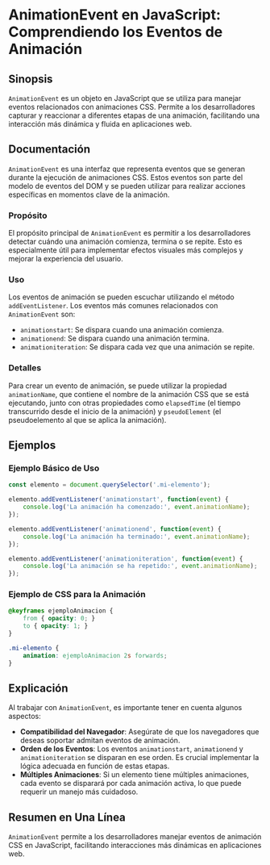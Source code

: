<!--
Meta Description: # AnimationEvent en JavaScript: Comprendiendo los Eventos de Animación ## Sinopsis `AnimationEvent` es un objeto en JavaScript que se utiliza para man...
Meta Keywords: animación, eventos, que, los, una
-->

# AnimationEvent en JavaScript: Comprendiendo los Eventos de Animación

## Sinopsis
`AnimationEvent` es un objeto en JavaScript que se utiliza para manejar eventos relacionados con animaciones CSS. Permite a los desarrolladores capturar y reaccionar a diferentes etapas de una animación, facilitando una interacción más dinámica y fluida en aplicaciones web.

## Documentación
`AnimationEvent` es una interfaz que representa eventos que se generan durante la ejecución de animaciones CSS. Estos eventos son parte del modelo de eventos del DOM y se pueden utilizar para realizar acciones específicas en momentos clave de la animación.

### Propósito
El propósito principal de `AnimationEvent` es permitir a los desarrolladores detectar cuándo una animación comienza, termina o se repite. Esto es especialmente útil para implementar efectos visuales más complejos y mejorar la experiencia del usuario.

### Uso
Los eventos de animación se pueden escuchar utilizando el método `addEventListener`. Los eventos más comunes relacionados con `AnimationEvent` son:

- `animationstart`: Se dispara cuando una animación comienza.
- `animationend`: Se dispara cuando una animación termina.
- `animationiteration`: Se dispara cada vez que una animación se repite.

### Detalles
Para crear un evento de animación, se puede utilizar la propiedad `animationName`, que contiene el nombre de la animación CSS que se está ejecutando, junto con otras propiedades como `elapsedTime` (el tiempo transcurrido desde el inicio de la animación) y `pseudoElement` (el pseudoelemento al que se aplica la animación).

## Ejemplos
### Ejemplo Básico de Uso
```javascript
const elemento = document.querySelector('.mi-elemento');

elemento.addEventListener('animationstart', function(event) {
    console.log('La animación ha comenzado:', event.animationName);
});

elemento.addEventListener('animationend', function(event) {
    console.log('La animación ha terminado:', event.animationName);
});

elemento.addEventListener('animationiteration', function(event) {
    console.log('La animación se ha repetido:', event.animationName);
});
```

### Ejemplo de CSS para la Animación
```css
@keyframes ejemploAnimacion {
    from { opacity: 0; }
    to { opacity: 1; }
}

.mi-elemento {
    animation: ejemploAnimacion 2s forwards;
}
```

## Explicación
Al trabajar con `AnimationEvent`, es importante tener en cuenta algunos aspectos:

- **Compatibilidad del Navegador**: Asegúrate de que los navegadores que deseas soportar admitan eventos de animación.
- **Orden de los Eventos**: Los eventos `animationstart`, `animationend` y `animationiteration` se disparan en ese orden. Es crucial implementar la lógica adecuada en función de estas etapas.
- **Múltiples Animaciones**: Si un elemento tiene múltiples animaciones, cada evento se disparará por cada animación activa, lo que puede requerir un manejo más cuidadoso.

## Resumen en Una Línea
`AnimationEvent` permite a los desarrolladores manejar eventos de animación CSS en JavaScript, facilitando interacciones más dinámicas en aplicaciones web.
